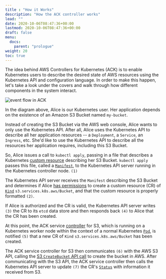 ```yaml
---
title : "How it Works"
description: "How the ACK controller works"
lead: ""
date: 2020-10-06T08:47:36+00:00
lastmod: 2020-10-06T08:47:36+00:00
draft: false
menu: 
  docs:
    parent: "prologue"
weight: 20
toc: true
---
```


The idea behind AWS Controllers for Kubernetes (ACK) is to enable Kubernetes
users to describe the desired state of AWS resources using the Kubernetes API
and configuration language. In order to make this happen, let's take a look
under the covers and walk through how different components in the system
interact.

![event flow in ACK](../images/ack-how-it-works.png)


In the diagram above, Alice is our Kubernetes user. Her application depends on
the existence of an Amazon S3 Bucket named `my-bucket`.

Instead of creating the S3 Bucket via the AWS web console, Alice wants to only
use the Kubernetes API. After all, Alice uses the Kubernetes API to describe
all her application resources -- a `Deployment`, a `Service`, an `Ingress`,
etc. She'd like to use the Kubernetes API to describe all the resources her
application requires, including this S3 Bucket.

So, Alice issues a call to `kubectl apply`, passing in a file that describes a
Kubernetes [custom resource][crd] describing her S3 Bucket. `kubectl apply`
passes this file, called a [`Manifest`][manifest], to the Kubernetes API server
running in the Kubernetes controller node. `(1)`

The Kubernetes API server receives the `Manifest` describing the S3 Bucket and
determines if Alice [has permissions][authz] to create a custom resource (CR)
of [`Kind`][api-kind] `s3.services.k8s.aws/Bucket`, and that the custom
resource is properly formatted `(2)`.

If Alice is authorized and the CR is valid, the Kubernetes API server writes
`(3)` the CR to its `etcd` data store and then responds back `(4)` to Alice
that the CR has been created.

At this point, the ACK service [controller][controller] for S3, which is
running on a Kubernetes worker node within the context of a normal Kubernetes
[`Pod`][pod], is notified `(5)` that a new CR of `Kind`
`s3.services.k8s.aws/Bucket` has been created.

The ACK service controller for S3 then communicates `(6)` with the AWS S3 API,
calling the [S3 `CreateBucket` API call][s3-cb-api] to create the bucket in
AWS. After communicating with the S3 API, the ACK service controller then calls
the Kubernetes API server to update `(7)` the CR's [`Status`][spec-status] with
information it received from S3.

[api-kind]: https://kubernetes.io/docs/reference/using-api/api-concepts/#standard-api-terminology
[authz]: https://aws-controllers-k8s.github.io/community/user-docs/authorization/
[pod]: https://kubernetes.io/docs/concepts/workloads/pods/
[manifest]: https://kubernetes.io/docs/reference/glossary/?all=true#term-manifest
[controller]: https://kubernetes.io/docs/reference/glossary/?fundamental=true#term-controller
[crd]: https://kubernetes.io/docs/concepts/extend-kubernetes/api-extension/custom-resources/
[s3-cb-api]: https://docs.aws.amazon.com/AmazonS3/latest/API/API_CreateBucket.html
[spec-status]: https://kubernetes.io/docs/concepts/overview/working-with-objects/kubernetes-objects/#object-spec-and-status
